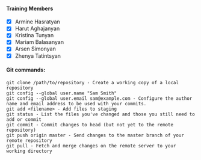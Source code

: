 #### Training Members
- [X] Armine Hasratyan
- [X] Harut Aghajanyan
- [X] Kristina Tunyan
- [X] Mariam Balasanyan
- [X] Arsen Simonyan
- [X] Zhenya Tatintsyan

#### Git commands:
```
git clone /path/to/repository - Create a working copy of a local repository
git config --global user.name "Sam Smith"
git config --global user.email sam@example.com - Configure the author name and email address to be used with your commits.
git add <filename> - Add files to staging 
git status - List the files you've changed and those you still need to add or commit
git commit - Commit changes to head (but not yet to the remote repository)
git push origin master - Send changes to the master branch of your remote repository
git pull - Fetch and merge changes on the remote server to your working directory
